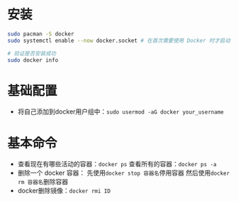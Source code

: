# 安装

```bash
sudo pacman -S docker
sudo systemctl enable --now docker.socket # 在首次需要使用 Docker 时才启动它

# 验证是否安装成功
sudo docker info
```

# 基础配置

+ 将自己添加到docker用户组中：`sudo usermod -aG docker your_username`

# 基本命令

+ 查看现在有哪些活动的容器：`docker ps`
	查看所有的容器：`docker ps -a`
+ 删除一个 docker 容器：
	先使用`docker stop 容器名`停用容器
	然后使用`docker rm 容器名`删除容器
+ docker删除镜像：`docker rmi ID`